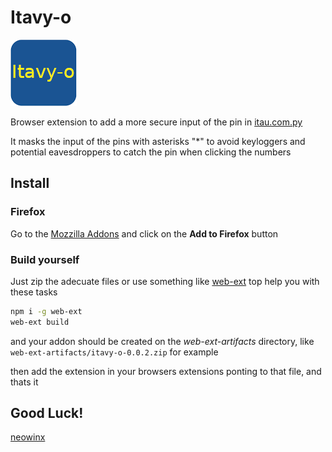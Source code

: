 # Itavy-o

![Itavy-o logo](Icon.png)

Browser extension to add a more secure input of the pin in [ itau.com.py ](https://www.itau.com.py)

It masks the input of the pins with asterisks "*" to avoid keyloggers
and potential eavesdroppers to catch the pin when clicking the numbers

## Install

### Firefox

Go to the [Mozzilla Addons](https://addons.mozilla.org/en-US/firefox/addon/itavy-o/?utm_source=addons.mozilla.org&utm_medium=referral&utm_content=search) and click on the **Add to Firefox** button

### Build yourself

Just zip the adecuate files or use something like [web-ext](https://www.npmjs.com/package/web-ext) top help you with these tasks

```bash
npm i -g web-ext
web-ext build
```

and your addon should be created on the *web-ext-artifacts* directory, like `web-ext-artifacts/itavy-o-0.0.2.zip` for example

then add the extension in your browsers extensions ponting to that file, and thats it

## Good Luck!

[ neowinx ](https://github.com/neowinx)
